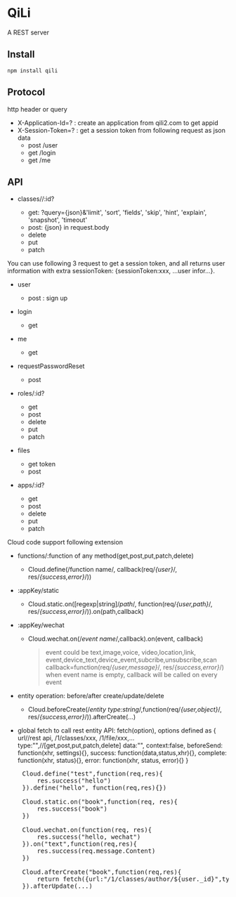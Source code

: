 QiLi
====

A REST server

Install
-------
<code>npm install qili</code>

Protocol
----
http header or query
* X-Application-Id=? : create an application from qili2.com to get appid
* X-Session-Token=? : get a session token from following request as json data
    * post /user
    * get /login
    * get /me


API
----
* classes/<collectionName>/:id?
    * get: ?query={json}&'limit', 'sort', 'fields', 'skip', 'hint', 'explain', 'snapshot', 'timeout'
    * post: {json} in request.body
    * delete
    * put
    * patch

You can use following 3 request to get a session token, and all returns user information with extra sessionToken: {sessionToken:xxx, ...user infor...}.
* user
    * post : sign up
* login
    * get
* me
    * get

* requestPasswordReset
    * post

* roles/:id?
    * get
    * post
    * delete
    * put
    * patch

* files
    * get token
    * post

* apps/:id?
    * get
    * post
    * delete
    * put
    * patch

Cloud code support following extension
* functions/:function of any method(get,post,put,patch,delete)
	* Cloud.define(/function name/, callback(req/*{user}*/, res/*{success,error}*/))


* :appKey/static
	* Cloud.static.on([regexp|string]/*path*/, function(req/*{user,path}*/, res/*{success,error}*/)).on(path,callback)

* :appKey/wechat
	* Cloud.wechat.on(/*event name*/,callback).on(event, callback)
		> event could be text,image,voice, video,location,link, event,device_text,device_event,subcribe,unsubscribe,scan
		> callback=function(req/*{user,message}*/, res/*{success,error}*/)
		> when event name is empty, callback will be called on every event 
* entity operation: before/after create/update/delete
	* Cloud.beforeCreate(/*entity type:string*/,function(req/*{user,object}*/, res/*{success,error}*/)).afterCreate(...)

* global fetch to call rest entity API: fetch(option), options defined as
	{
		url//rest api, /1/classes/xxx, /1/file/xxx,... 
		type:"",//[get,post,put,patch,delete]
		data:"",
		context:false,
		beforeSend: function(xhr, settings){},
		success: function(data,status,xhr){},
		complete: function(xhr, status){},
		error: function(xhr, status, error){}
	}
<pre>
	Cloud.define("test",function(req,res){
		res.success("hello")
	}).define("hello", function(req,res){})
	
	Cloud.static.on("book",function(req, res){
		res.success("<html>book</html>")
	})
	
	Cloud.wechat.on(function(req, res){
		res.success("hello, wechat")
	}).on("text",function(req,res){
		res.success(req.message.Content)
	})
	
	Cloud.afterCreate("book",function(req,res){
		return fetch({url:"/1/classes/author/${user._id}",type:"patch",data:{bookCount:1}})
	}).afterUpdate(...)
	
</pre>
	